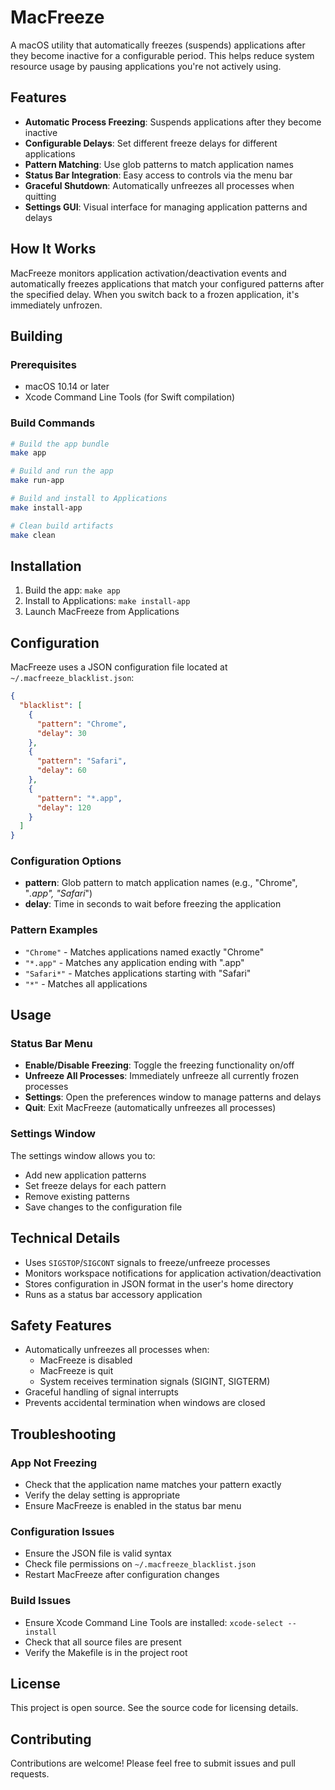 # MacFreeze

A macOS utility that automatically freezes (suspends) applications after they become inactive for a configurable period. This helps reduce system resource usage by pausing applications you're not actively using.

## Features

- **Automatic Process Freezing**: Suspends applications after they become inactive
- **Configurable Delays**: Set different freeze delays for different applications
- **Pattern Matching**: Use glob patterns to match application names
- **Status Bar Integration**: Easy access to controls via the menu bar
- **Graceful Shutdown**: Automatically unfreezes all processes when quitting
- **Settings GUI**: Visual interface for managing application patterns and delays

## How It Works

MacFreeze monitors application activation/deactivation events and automatically freezes applications that match your configured patterns after the specified delay. When you switch back to a frozen application, it's immediately unfrozen.

## Building

### Prerequisites

- macOS 10.14 or later
- Xcode Command Line Tools (for Swift compilation)

### Build Commands

```bash
# Build the app bundle
make app

# Build and run the app
make run-app

# Build and install to Applications
make install-app

# Clean build artifacts
make clean
```

## Installation

1. Build the app: `make app`
2. Install to Applications: `make install-app`
3. Launch MacFreeze from Applications

## Configuration

MacFreeze uses a JSON configuration file located at `~/.macfreeze_blacklist.json`:

```json
{
  "blacklist": [
    {
      "pattern": "Chrome",
      "delay": 30
    },
    {
      "pattern": "Safari",
      "delay": 60
    },
    {
      "pattern": "*.app",
      "delay": 120
    }
  ]
}
```

### Configuration Options

- **pattern**: Glob pattern to match application names (e.g., "Chrome", "*.app", "Safari*")
- **delay**: Time in seconds to wait before freezing the application

### Pattern Examples

- `"Chrome"` - Matches applications named exactly "Chrome"
- `"*.app"` - Matches any application ending with ".app"
- `"Safari*"` - Matches applications starting with "Safari"
- `"*"` - Matches all applications

## Usage

### Status Bar Menu

- **Enable/Disable Freezing**: Toggle the freezing functionality on/off
- **Unfreeze All Processes**: Immediately unfreeze all currently frozen processes
- **Settings**: Open the preferences window to manage patterns and delays
- **Quit**: Exit MacFreeze (automatically unfreezes all processes)

### Settings Window

The settings window allows you to:
- Add new application patterns
- Set freeze delays for each pattern
- Remove existing patterns
- Save changes to the configuration file

## Technical Details

- Uses `SIGSTOP`/`SIGCONT` signals to freeze/unfreeze processes
- Monitors workspace notifications for application activation/deactivation
- Stores configuration in JSON format in the user's home directory
- Runs as a status bar accessory application

## Safety Features

- Automatically unfreezes all processes when:
  - MacFreeze is disabled
  - MacFreeze is quit
  - System receives termination signals (SIGINT, SIGTERM)
- Graceful handling of signal interrupts
- Prevents accidental termination when windows are closed

## Troubleshooting

### App Not Freezing
- Check that the application name matches your pattern exactly
- Verify the delay setting is appropriate
- Ensure MacFreeze is enabled in the status bar menu

### Configuration Issues
- Ensure the JSON file is valid syntax
- Check file permissions on `~/.macfreeze_blacklist.json`
- Restart MacFreeze after configuration changes

### Build Issues
- Ensure Xcode Command Line Tools are installed: `xcode-select --install`
- Check that all source files are present
- Verify the Makefile is in the project root

## License

This project is open source. See the source code for licensing details.

## Contributing

Contributions are welcome! Please feel free to submit issues and pull requests. 